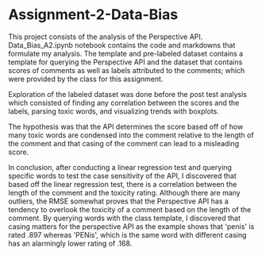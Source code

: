# Assignment-2-Data-Bias
This project consists of the analysis of the Perspective API. Data_Bias_A2.ipynb notebook contains the code and markdowns that formulate my analysis.
The template and pre-labeled dataset contains a template for querying the Perspective API and the dataset that contains scores of comments as well as labels attributed to the comments; which were provided by the class for this assignment.

Exploration of the labeled dataset was done before the post test analysis which consisted of finding any correlation between the scores and the labels, parsing toxic words, and visualizing trends with boxplots.

The hypothesis was that the API determines the score based off of how many toxic words are condensed into the comment relative to the length of the comment and that casing of the comment can lead to a misleading score.

In conclusion, after conducting a linear regression test and querying specific words to test the case sensitivity of the API, I discovered that based off the linear regression test, there is a correlation between the length of the comment and the toxicity rating. Although there are many outliers, the RMSE somewhat proves that the Perspective API has a tendency to overlook the toxicity of a comment based on the length of the comment. By querying words with the class template, I discovered that casing matters for the perspective API as the example shows that 'penis' is rated .897 whereas 'PENis', which is the same word with different casing has an alarmingly lower rating of .168.
